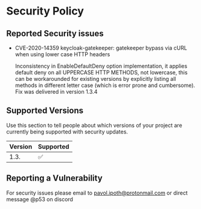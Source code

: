 # Security Policy

## Reported Security issues

- CVE-2020-14359 keycloak-gatekeeper: gatekeeper bypass via cURL when using lower case HTTP headers

  Inconsistency in EnableDefaultDeny option implementation, it applies default deny on all UPPERCASE HTTP METHODS, not lowercase, this can be workarounded for existing versions by explicitly listing all methods in different letter case (which is error prone and cumbersome). Fix was delivered in version 1.3.4

## Supported Versions

Use this section to tell people about which versions of your project are
currently being supported with security updates.

| Version | Supported          |
| ------- | ------------------ |
| 1.3.    | :white_check_mark: |

## Reporting a Vulnerability

For security issues please email to pavol.ipoth@protonmail.com or direct message @p53 on discord
